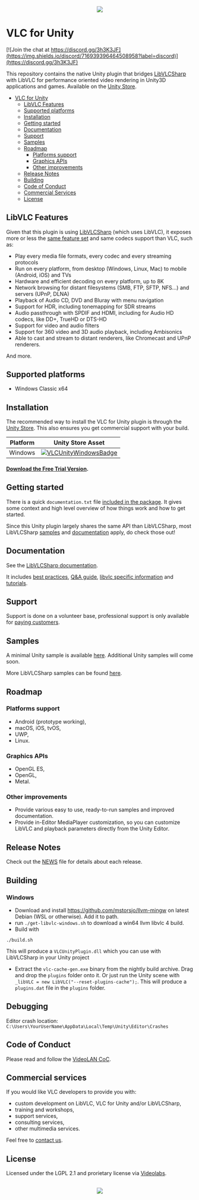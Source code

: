 <h3 align="center">
    <a href="https://assetstore.unity.com/packages/tools/video/vlc-for-unity-windows-133979"><img src="/icons/Social_Media_Image_1200x630.png"/></a>
</h3>

# VLC for Unity

[![Join the chat at https://discord.gg/3h3K3JF](https://img.shields.io/discord/716939396464508958?label=discord)](https://discord.gg/3h3K3JF)

This repository contains the native Unity plugin that bridges [LibVLCSharp](https://code.videolan.org/videolan/LibVLCSharp) with LibVLC for performance oriented video rendering in Unity3D applications and games. Available on the [Unity Store](https://assetstore.unity.com/packages/tools/video/vlc-for-unity-windows-133979).

- [VLC for Unity](#VLC-for-Unity)
  - [LibVLC Features](#LibVLC-Features)
  - [Supported platforms](#Supported-platforms)
  - [Installation](#Installation)
  - [Getting started](#Getting-started)
  - [Documentation](#Documentation)
  - [Support](#Support)
  - [Samples](#Samples)
  - [Roadmap](#Roadmap)
    - [Platforms support](#Platforms-support)
    - [Graphics APIs](#Graphics-APIs)
    - [Other improvements](#Other-improvements)
  - [Release Notes](#Release-Notes)
  - [Building](#Building)
  - [Code of Conduct](#Code-of-Conduct)
  - [Commercial Services](#Commercial-services)
  - [License](#License)

## LibVLC Features

Given that this plugin is using [LibVLCSharp](https://code.videolan.org/videolan/LibVLCSharp) (which uses LibVLC), it exposes more or less the [same feature set](https://code.videolan.org/videolan/LibVLCSharp#features) and same codecs support than VLC, such as:

- Play every media file formats, every codec and every streaming protocols
- Run on every platform, from desktop (Windows, Linux, Mac) to mobile (Android, iOS) and TVs
- Hardware and efficient decoding on every platform, up to 8K
- Network browsing for distant filesystems (SMB, FTP, SFTP, NFS...) and servers (UPnP, DLNA)
- Playback of Audio CD, DVD and Bluray with menu navigation
- Support for HDR, including tonemapping for SDR streams
- Audio passthrough with SPDIF and HDMI, including for Audio HD codecs, like DD+, TrueHD or DTS-HD
- Support for video and audio filters
- Support for 360 video and 3D audio playback, including Ambisonics
- Able to cast and stream to distant renderers, like Chromecast and UPnP renderers.

And more.

## Supported platforms

- Windows Classic x64

## Installation

The recommended way to install the VLC for Unity plugin is through the [Unity Store](https://assetstore.unity.com/packages/tools/video/vlc-for-unity-windows-133979). This also ensures you get commercial support with your build.

| Platform          |  Unity Store Asset                              |
| ----------------- | ----------------------------------------------- |
| Windows           | [![VLCUnityWindowsBadge]][VLCUnityWindows]      |

[RVLCUnityWindows]: https://assetstore.unity.com/packages/tools/video/vlc-for-unity-windows-133979
[VLCUnityWindows]: https://assetstore.unity.com/packages/tools/video/vlc-for-unity-windows-133979
[VLCUnityWindowsBadge]: https://img.shields.io/badge/Made%20with-Unity-57b9d3.svg?style=flat&logo=unity

#### [Download the Free Trial Version](https://videolabs.io/#unity).

## Getting started

There is a quick `documentation.txt` file [included in the package](./Assets/VLC-Unity-Windows/documentation.txt). It gives some context and high level overview of how things work and how to get started.

Since this Unity plugin largely shares the same API than LibVLCSharp, most LibVLCSharp [samples](https://code.videolan.org/mfkl/libvlcsharp-samples) and [documentation](https://code.videolan.org/videolan/LibVLCSharp/tree/3.x/docs) apply, do check those out!

## Documentation

See the [LibVLCSharp documentation](https://code.videolan.org/videolan/LibVLCSharp/tree/master/docs).

It includes [best practices](https://code.videolan.org/videolan/LibVLCSharp/blob/master/docs/best_practices.md), [Q&A guide](https://code.videolan.org/videolan/LibVLCSharp/blob/master/docs/how_do_I_do_X.md), [libvlc specific information](https://code.videolan.org/videolan/LibVLCSharp/blob/master/docs/libvlc_documentation.md) and [tutorials](https://code.videolan.org/videolan/LibVLCSharp/blob/master/docs/tutorials.md).

## Support

Support is done on a volunteer base, professional support is only available for [paying customers](https://assetstore.unity.com/packages/tools/video/vlc-for-unity-windows-133979).

## Samples

A minimal Unity sample is available [here](./Assets/VLC-Unity-Windows/Scripts/MinimalPlayback.cs). Additional Unity samples will come soon.

More LibVLCSharp samples can be found [here](https://code.videolan.org/mfkl/libvlcsharp-samples).

## Roadmap

### Platforms support

- Android (prototype working),
- macOS, iOS, tvOS,
- UWP,
- Linux.

### Graphics APIs

- OpenGL ES,
- OpenGL,
- Metal.

### Other improvements

- Provide various easy to use, ready-to-run samples and improved documentation.
- Provide in-Editor MediaPlayer customization, so you can customize LibVLC and playback parameters directly from the Unity Editor.

## Release Notes

Check out the [NEWS](NEWS) file for details about each release.

## Building

### Windows

- Download and install https://github.com/mstorsjo/llvm-mingw on latest Debian (WSL or otherwise). Add it to path.
- run `./get-libvlc-windows.sh` to download a win64 llvm libvlc 4 build.
- Build with
```
./build.sh
```
This will produce a `VLCUnityPlugin.dll` which you can use with LibVLCSharp in your Unity project
- Extract the `vlc-cache-gen.exe` binary from the nightly build archive. Drag and drop the `plugins` folder onto it. Or just run the Unity scene with `_libVLC = new LibVLC("--reset-plugins-cache");`. This will produce a `plugins.dat` file in the `plugins` folder.

## Debugging

Editor crash location: `C:\Users\YourUserName\AppData\Local\Temp\Unity\Editor\Crashes`

## Code of Conduct

Please read and follow the [VideoLAN CoC](https://wiki.videolan.org/Code_of_Conduct/).

## Commercial services

If you would like VLC developers to provide you with:
- custom development on LibVLC, VLC for Unity and/or LibVLCSharp, 
- training and workshops,
- support services,
- consulting services,
- other multimedia services.

Feel free to [contact us](https://videolabs.io/#contact).

## License

Licensed under the LGPL 2.1 and prorietary license via [Videolabs](https://videolabs.io/).

<br/>
<div align="center">
    <a href="https://assetstore.unity.com/packages/tools/video/vlc-for-unity-windows-133979"><img src="icons/Icon_Image_160x160.png"/></a>
</div>
